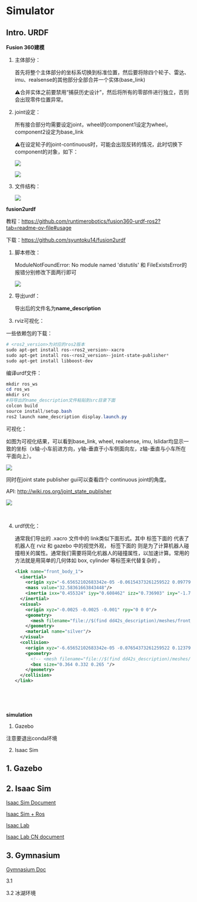# Simulator

## Intro. URDF

**Fusion 360建模**

1. 主体部分：

   首先将整个主体部分的坐标系切换到标准位置，然后要将除四个轮子、雷达、imu、realsense的其他部分全部合并一个实体(base\_link)

   ⚠️合并实体之前要禁用“捕获历史设计”，然后将所有的零部件进行独立，否则会出现零件位置异常。

2. joint设定：

   所有接合部分均需要设定joint，wheel的component1设定为wheel，component2设定为base\_link

   ⚠️在设定轮子的joint-continuous时，可能会出现反转的情况，此时切换下component的对象，如下：

   ![](../../%E6%A1%8C%E9%9D%A2/urdf%E5%BB%BA%E6%A8%A1%E4%B8%8E%E4%BB%BF%E7%9C%9F/Aspose.Words.f81ce06f-483d-4c2a-8002-47b1f7b49d07.001.png)

   ![](../../%E6%A1%8C%E9%9D%A2/urdf%E5%BB%BA%E6%A8%A1%E4%B8%8E%E4%BB%BF%E7%9C%9F/Aspose.Words.f81ce06f-483d-4c2a-8002-47b1f7b49d07.002.png)

3. 文件结构：

   ![](../../%E6%A1%8C%E9%9D%A2/urdf%E5%BB%BA%E6%A8%A1%E4%B8%8E%E4%BB%BF%E7%9C%9F/Aspose.Words.f81ce06f-483d-4c2a-8002-47b1f7b49d07.003.png)




**fusion2urdf**

教程：https://github.com/runtimerobotics/fusion360-urdf-ros2?tab=readme-ov-file#usage

下载：https://github.com/syuntoku14/fusion2urdf

1. 脚本修改：

   ModuleNotFoundError: No module named 'distutils' 和 FileExistsError的报错分别修改下面两行即可

   ![](../../%E6%A1%8C%E9%9D%A2/urdf%E5%BB%BA%E6%A8%A1%E4%B8%8E%E4%BB%BF%E7%9C%9F/Aspose.Words.f81ce06f-483d-4c2a-8002-47b1f7b49d07.004.png)

2. 导出urdf：

   导出后的文件名为**name\_description**

3. rviz可视化：

一些依赖包的下载：

   ```powershell
   # <ros2_version>为对应的ros2版本
   sudo apt-get install ros-<ros2_version>-xacro 
   sudo apt-get install ros-<ros2_version>-joint-state-publisher*
   sudo apt-get install libboost-dev 
   ```

编译urdf文件：

   ```powershell
   mkdir ros_ws
   cd ros_ws
   mkdir src
   #将导出的name_description文件粘贴到src目录下面
   colcon build
   source install/setup.bash
   ros2 launch name_description display.launch.py
   ```

   可视化：

   如图为可视化结果，可以看到base\_link, wheel, realsense, imu, lslidar均显示一致的坐标（x轴-小车前进方向，y轴-垂直于小车侧面向左，z轴-垂直与小车所在平面向上）。

   ![](../../%E6%A1%8C%E9%9D%A2/urdf%E5%BB%BA%E6%A8%A1%E4%B8%8E%E4%BB%BF%E7%9C%9F/Aspose.Words.f81ce06f-483d-4c2a-8002-47b1f7b49d07.005.png)

   同时在joint state publisher gui可以查看四个 continuous joint的角度。

API: http://wiki.ros.org/joint_state_publisher

   ![](../../%E6%A1%8C%E9%9D%A2/urdf%E5%BB%BA%E6%A8%A1%E4%B8%8E%E4%BB%BF%E7%9C%9F/Aspose.Words.f81ce06f-483d-4c2a-8002-47b1f7b49d07.006.png)

   ​

4. urdf优化：

   通常我们导出的 .xacro 文件中的 link类似下面形式。其中 <visual> 标签下面的 <geometry> 代表了机器人在 rviz 和 gazebo 中的视觉外观， <collision> 标签下面的 <geometry> 则是为了计算机器人碰撞相关的属性。通常我们需要将简化机器人的碰撞属性，以加速计算。常用的方法就是用简单的几何体如 box, cylinder 等标签来代替复杂的 <mesh> 。

   ```xml
   <link name="front_body_1">
     <inertial>
       <origin xyz="-6.65652102683342e-05 -0.06154373261259522 0.09779200224706583" rpy="0 0 0"/>
       <mass value="32.58361663843448"/>
       <inertia ixx="0.455324" iyy="0.608462" izz="0.736903" ixy="-1.7e-05" iyz="-0.005229" ixz="0.000456"/>
     </inertial>
     <visual>
       <origin xyz="-0.0025 -0.0025 -0.001" rpy="0 0 0"/>
       <geometry>
         <mesh filename="file://$(find dd42s_description)/meshes/front_body_1.stl" scale="0.001 0.001 0.001"/>
       </geometry>
       <material name="silver"/>
     </visual>
     <collision>
       <origin xyz="-6.65652102683342e-05 -0.07654373261259522 0.12379200224706583" rpy="0 0 0"/>
       <geometry>
         <!-- <mesh filename="file://$(find dd42s_description)/meshes/front_body_1.stl" scale="0.001 0.001 0.001"/> -->
         <box size="0.364 0.332 0.265 "/>
       </geometry>
     </collision>
   </link>
   ```

   ​

   ​

**simulation**

1. Gazebo

注意要退出conda环境



2. Isaac Sim












## 1. Gazebo





## 2. Isaac Sim

[Isaac Sim Document](https://docs.isaacsim.omniverse.nvidia.com/latest/index.html#)

[Isaac Sim + Ros](https://nvidia-isaac-ros.github.io/index.html)

[Isaac Lab](https://isaac-sim.github.io/IsaacLab/main/index.html)

[Isaac Lab CN document](https://docs.robotsfan.com/isaaclab/index.html)



## 3. Gymnasium

[Gymnasium Doc](https://gymnasium.org.cn/)

3.1 

3.2 冰湖环境
